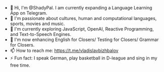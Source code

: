 - 👋 Hi, I'm @ShadyPal. I am currently expanding a Language Learning App on Telegram.
- 👀 I'm passionate about cultures, human and computational languages, sports, movies and music.
- 🌱 I'm currently exploring JavaScript, OpenAI, Reactive Programming, and Text-to-Speech Engines.
- 💞️ I'm now enhancing English for Closers/ Testing for Closers/ Grammar for Closers.
- 📫 How to reach me: https://t.me/vladislavbizhbalov
- ⚡ Fun fact: I speak German, play basketball in D-league and sing in my free time.

<!---
ShadyPal/ShadyPal is a ✨ special ✨ repository because its `README.md` (this file) appears on your GitHub profile.
You can click the Preview link to take a look at your changes.
--->
